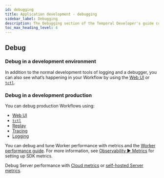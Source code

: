 ```yaml
---
id: debugging
title: Application development - debugging
sidebar_label: Debugging
description: The Debugging section of the Temporal Developer's guide covers the many ways to debug of your application.
toc_max_heading_level: 4
---
```


<!-- THIS FILE IS GENERATED. DO NOT EDIT THIS FILE DIRECTLY -->

## Debug

### Debug in a development environment

In addition to the normal development tools of logging and a debugger, you can also see what’s happening in your Workflow by using the [Web UI](/web-ui) or [`tctl`](/tctl-v1).

### Debug in a development production

You can debug production Workflows using:

- [Web UI](/web-ui)
- [`tctl`](/tctl-v1)
- [Replay](#replay)
- [Tracing](/application-development/observability#tracing)
- [Logging](/application-development/observability#logging)

You can debug and tune Worker performance with metrics and the [Worker performance guide](/application-development/worker-performance). For more information, see [Observability ▶️ Metrics](/application-development/observability#metrics) for setting up SDK metrics.

Debug Server performance with [Cloud metrics](/cloud/how-to-monitor-temporal-cloud-metrics) or [self-hosted Server metrics](/server/production-deployment#scaling-and-metrics).
